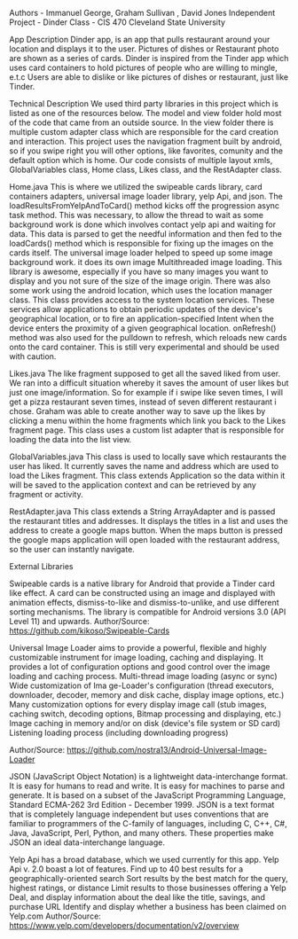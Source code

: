 
Authors - Immanuel George, Graham Sullivan , David Jones
Independent Project - Dinder
Class - CIS 470
Cleveland State University

App Description
Dinder app, is an app that pulls restaurant around your location and displays it to the user. 
Pictures of dishes or Restaurant photo are shown as a series of cards.
Dinder is inspired from the Tinder app which uses card containers to hold pictures of people who are willing to mingle, e.t.c Users are able to dislike or like pictures of dishes or restaurant, just like Tinder. 

Technical Description
We used third party libraries in this project which is listed as one of the resources below. The model and view folder hold most of the code that came from an outside source. In the view folder there is multiple custom adapter class which are responsible for the card creation and interaction. This project uses the navigation fragment built by android, so if you swipe right you will other options, like favorites, comunity and the default option which is home. Our code consists of multiple layout xmls, GlobalVariables class, Home class, Likes class, and the RestAdapter class.

Home.java
This is where we utilized the swipeable cards library, card containers adapters, universal image loader library, yelp Api, and json.  The loadResultsFromYelpAndToCard() method kicks off the progression async task method. This was necessary, to allow the thread to wait as some background work is done which involves contact yelp api and waiting for data. This data is parsed to get the needful information and then fed to the loadCards() method which is responsible for fixing up the images on the cards itself. The universal image loader helped to speed up some image background work. it does its own image Multithreaded image loading. This library is awesome, especially if you have so many images you want to display and you not sure of the size of the image origin. There was also some work using the android location, which uses the location manager class. This class provides access to the system location services. These services allow applications to obtain periodic updates of the device's geographical location, or to fire an application-specified Intent when the device enters the proximity of a given geographical location. onRefresh() method was also used for the pulldown to refresh, which reloads new cards onto the card container. This is still very experimental and should be used with caution.

Likes.java
The like fragment supposed to get all the saved liked from user. We ran into a difficult situation whereby it saves the amount of user likes but just one image/information. So for example if i swipe like seven times, I will get a pizza restaurant seven times, instead of seven different restaurant i chose. Graham was able to create another way to save up the likes by clicking a menu within the home fragments which link you back to the Likes fragment page. This class uses a custom list adapter that is responsible for loading the data into the list view.

GlobalVariables.java
	This class is used to locally save which restaurants the user has liked. It currently saves the name and address which are used to load the Likes fragment. This class extends Application so the data within it will be saved to the application context and can be retrieved by any fragment or activity.

RestAdapter.java
	This class extends a String ArrayAdapter and is passed the restaurant titles and addresses. It displays the titles in a list and uses the address to create a google maps button. When the maps button is pressed the google maps application will open loaded with the restaurant address, so the user can instantly navigate.



External Libraries

Swipeable cards is a native library for Android that provide a Tinder card like effect. A card can be constructed using an image and displayed with animation effects, dismiss-to-like and dismiss-to-unlike, and use different sorting mechanisms.
The library is compatible for Android versions 3.0 (API Level 11) and upwards.
Author/Source: https://github.com/kikoso/Swipeable-Cards

Universal Image Loader aims to provide a powerful, flexible and highly customizable instrument for image loading, caching and displaying. It provides a lot of configuration options and good control over the image loading and caching process.
Multi-thread image loading (async or sync)
Wide customization of Ima
ge-Loader's configuration (thread executors, downloader, decoder, memory and disk cache, display image options, etc.)
Many customization options for every display image call (stub images, caching switch, decoding options, Bitmap processing and displaying, etc.)
Image caching in memory and/or on disk (device's file system or SD card)
Listening loading process (including downloading progress)

Author/Source: https://github.com/nostra13/Android-Universal-Image-Loader

JSON (JavaScript Object Notation) is a lightweight data-interchange format. It is easy for humans to read and write. It is easy for machines to parse and generate. It is based on a subset of the JavaScript Programming Language, Standard ECMA-262 3rd Edition - December 1999. JSON is a text format that is completely language independent but uses conventions that are familiar to programmers of the C-family of languages, including C, C++, C#, Java, JavaScript, Perl, Python, and many others. These properties make JSON an ideal data-interchange language.



Yelp Api has a broad database, which we used currently for this app. Yelp Api v. 2.0 boast a lot of features.
Find up to 40 best results for a geographically-oriented search
Sort results by the best match for the query, highest ratings, or distance
Limit results to those businesses offering a Yelp Deal, and display information about the deal like the title, savings, and purchase URL
Identify and display whether a business has been claimed on Yelp.com
Author/Source: https://www.yelp.com/developers/documentation/v2/overview

